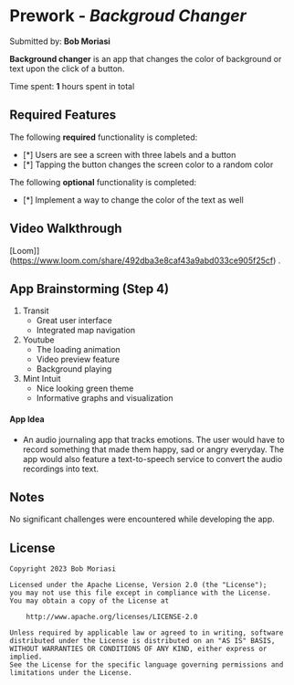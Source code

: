 
# Prework - *Backgroud Changer*

Submitted by: **Bob Moriasi**

**Background changer** is an app that changes the color of background or text upon the click of a button.

Time spent: **1** hours spent in total

## Required Features

The following **required** functionality is completed:

- [*] Users are see a screen with three labels and a button
- [*] Tapping the button changes the screen color to a random color

The following **optional** functionality is completed:
- [*] Implement a way to change the color of the text as well
 
## Video Walkthrough

[Loom]](https://www.loom.com/share/492dba3e8caf43a9abd033ce905f25cf) .

## App Brainstorming (Step 4)
1. Transit 
    - Great user interface
    - Integrated map navigation
2. Youtube
    - The loading animation
    - Video preview feature
    - Background playing
3. Mint Intuit
    - Nice looking green theme
    - Informative graphs and visualization
    
#### App Idea
- An audio journaling app that tracks emotions. The user would have to record something that made them happy, sad or angry everyday. The app would also feature a text-to-speech service to convert the audio recordings into text.

## Notes

No significant challenges were encountered while developing the app.

## License

    Copyright 2023 Bob Moriasi

    Licensed under the Apache License, Version 2.0 (the "License");
    you may not use this file except in compliance with the License.
    You may obtain a copy of the License at

        http://www.apache.org/licenses/LICENSE-2.0

    Unless required by applicable law or agreed to in writing, software
    distributed under the License is distributed on an "AS IS" BASIS,
    WITHOUT WARRANTIES OR CONDITIONS OF ANY KIND, either express or implied.
    See the License for the specific language governing permissions and
    limitations under the License.
